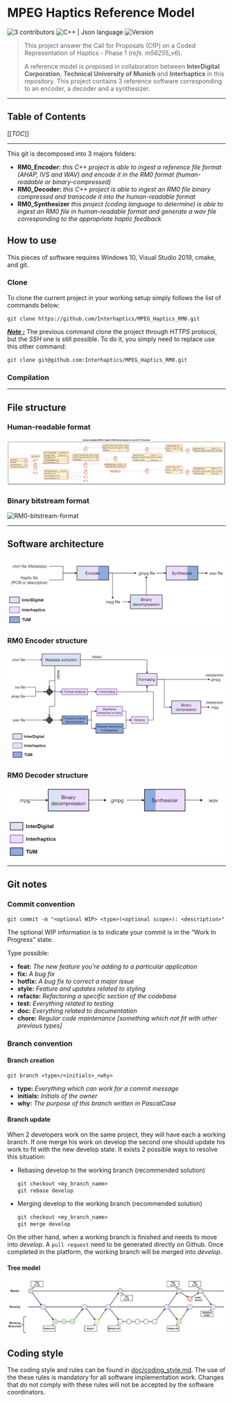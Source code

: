 # MPEG Haptics Reference Model

![3 contributors](https://img.shields.io/badge/contributors-3-brightgreen.svg?style=flat-square)
![C++ | Json language](https://img.shields.io/badge/type-C++%20|%20glTF-blue.svg?style=flat-square)
![Version](https://img.shields.io/badge/version-RM0-blueviolet.svg?style=flat-square)


> This project answer the Call for Proposals (CfP) on a Coded Representation of Haptics - Phase 1 (*refs. m56255_v6*).
>
> A reference model is proposed in collaboration between **InterDigital Corporation**, **Technical University of Munich** and **Interhaptics** in this repository. This project contains 3 reference software corresponding to an encoder, a decoder and a synthesizer.

---

## Table of Contents

[[_TOC_]]

---

This git is decomposed into 3 majors folders:

+ **RM0_Encoder:** *this C++ project is able to ingest a reference file format (AHAP, IVS and WAV) and encode it in the RM0 format (human-readable or binary-compressed)*
+ **RM0_Decoder:** *this C++ project is able to ingest an RM0 file binary compressed and transcode it into the human-readable format*
+ **RM0_Synthesizer** *this project (coding language to determine) is able to ingest an RM0 file in human-readable format and generate a wav file corresponding to the appropriate haptic feedback*

## How to use

This pieces of software requires Windows 10, Visual Studio 2019, cmake, and git.

### Clone

To clone the current project in your working setup simply follows the list of commands below:

```shell
git clone https://github.com/Interhaptics/MPEG_Haptics_RM0.git
```

***<u>Note :</u>*** The previous command clone the project through *HTTPS* protocol, but the *SSH* one is still possible. To do it, you simply need to replace use this other command:

```shell
git clone git@github.com:Interhaptics/MPEG_Haptics_RM0.git
``` 

### Compilation

<!-- TODO

```shell

```

-->

---

## File structure

### Human-readable format

![RM0-human-readable-format](diagrams/Rendered/RM0HumanReadableFormat.png "RM0 human-readable format")

### Binary bitstream format

![RM0-bitstream-format](diagrams/Rendered/RM0BitsreamFormat.png "bitstream structure")

---

## Software architecture

![RM0-General-softwares](diagrams/Rendered/RM0GeneralSoftwares.png "General file software structure")

### RM0 Encoder structure

![RM0-Encoder](diagrams/Rendered/RM0EncoderStructure.png "RM0 Encoder structure")

### RM0 Decoder structure

![RM0-Decoder](diagrams/Rendered/RM0DecoderStructure.png "RM0 Decoder structure")

---

## Git notes

### Commit convention

```shell
git commit -m "<optional WIP> <type>(<optional scope>): <description>"
```

The optional WIP information is to indicate your commit is in the “Work In Progress” state.

Type possible:
+ **feat:** *The new feature you’re adding to a particular application*
+ **fix:** *A bug fix*
+ **hotfix:** *A bug fix to correct a major issue*
+ **style:** *Feature and updates related to styling*
+ **refacto:** *Refactoring a specific section of the codebase*
+ **test:** *Everything related to testing*
+ **doc:** *Everything related to documentation*
+ **chore:** *Regular code maintenance [something which not fit with other previous types]*

### Branch convention

#### Branch creation

```shell
git branch <type>/<initials>_<why>
```

+ **type:** *Everything which can work for a commit message*
+ **initials:** *Initials of the owner*
+ **why:** *The purpose of this branch written in PascalCase*

#### Branch update

When 2 developers work on the same project, they will have each a working branch. If one merge his work on develop the second one should update his work to fit with the new develop state. It exists 2 possible ways to resolve this situation:

+ Rebasing develop to the working branch (recommended solution)
    ```shell
    git checkout <my_branch_name>
    git rebase develop
    ```
+ Merging develop to the working branch (recommended solution)
    ```shell
    git checkout <my_branch_name>
    git merge develop
    ```

On the other hand, when a working branch is finished and needs to move into *develop*. A `pull request` need to be generated directly on Github. Once completed in the platform, the working branch will be merged into *develop*.

#### Tree model

![git- tree](diagrams/Rendered/git_tree_model.drawio.png "Git tree")

## Coding style

The coding style and rules can be found in [doc/coding_style.md](doc/coding_style.md). The use of the these rules is mandatory for all software implementation work. Changes that do not comply with these rules will not be accepted by the software coordinators.